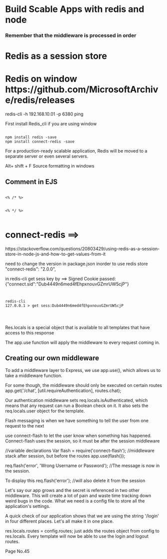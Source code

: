 <h1>Build Scable Apps with redis and node </h1>


<h3>Remember that the middleware is processed in order </h3>



<h1>Redis as a session store </h1>
<h1> Redis on window https://github.com/MicrosoftArchive/redis/releases </h1>
redis-cli -h 192.168.10.01 -p  6380 ping

<p>
First install Redis_cli if you are using window
<pre><code>
npm install redis -save
npm install connect-redis -save
</code></pre>

For a production-ready scalable application, Redis will be moved to a separate
server or even several servers.
</p>

Alt+ shift + F Source formatting in windows


<h2>Comment in EJS </h2>
<pre><code>
<% /* %>

<% */ %>
</code></pre>

<h1> connect-redis ==>  </h1>
https://stackoverflow.com/questions/20803429/using-redis-as-a-session-store-in-node-js-and-how-to-get-values-from-it
<p>
	need to change the version in package.json inorder to use redis store 
	"connect-redis": "2.0.0",
</p>

in redis-cli get sess key by 
==> Signed Cookie passed: {"connect.sid":"Dub4449n6med4fEhpxnouvGZmrUW5cjP"}
<code>
<pre>
redis-cli 
127.0.0.1 > get sess:Dub4449n6med4fEhpxnouvGZmrUW5cjP
</pre>
</code>

Res.locals is a special object that is available to all templates that have access
to this response

The app.use function will apply the middleware to
every request coming in.

<h2>Creating our own middleware</h2>

To add a middleware layer to Express, we use app.use(), which allows us to take
a middleware function.


For some though, the middleware should only be executed on certain routes
app.get('/chat', [util.requireAuthentication], routes.chat);

Our authentication middleware sets req.locals.isAuthenticated, which means
that any request can run a Boolean check on it. It also sets the req.locals.user
object for the template.

Flash messaging is
when we have something to tell the user from one request to the next

use connect-flash to let the user know when something has happened.
Connect-flash uses the session, so it must be after the session middleware

//variable declarations
Var flash = require('connect-flash');
//middleware stack after session, but before the routes
app.use(flash());


req.flash('error', 'Wrong Username or Password');
//The message is now in the session.

To display this
req.flash('error'); //will also delete it from the session


Let's say
our app grows and the secret is referenced in two other middleware. This will create
a lot of pain and waste time tracking down weird bugs in the code. What we need is
a config file to store all the application's settings.

A quick check of our application shows that we
are using the string '/login' in four different places. Let's all make it in one place.

res.locals.routes = config.routes;
just adds the routes object from config to res.locals.
Every template will now be able to use the login and logout routes.


Page No.45

